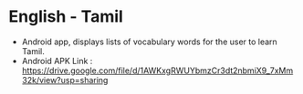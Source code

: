 English - Tamil
===================================

- Android app, displays lists of vocabulary words for the user to learn Tamil. 
- Android APK Link : https://drive.google.com/file/d/1AWKxgRWUYbmzCr3dt2nbmiX9_7xMm32k/view?usp=sharing
